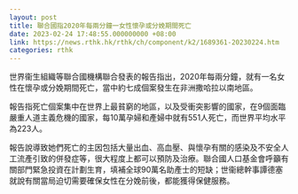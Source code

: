 ```yaml
---
layout: post
title: 聯合國指2020年每兩分鐘一女性懷孕或分娩期間死亡
date: 2023-02-24 17:48:55.000000000 +08:00
link: https://news.rthk.hk/rthk/ch/component/k2/1689361-20230224.htm
categories: rthk
---
```


世界衞生組織等聯合國機構聯合發表的報告指出，2020年每兩分鐘，就有一名女性在懷孕或分娩期間死亡，當中約七成個案發生在非洲撒哈拉以南地區。

報告指死亡個案集中在世界上最貧窮的地區，以及受衝突影響的國家，在9個面臨嚴重人道主義危機的國家，每10萬孕婦和產婦中就有551人死亡，而世界平均水平為223人。

報告說導致她們死亡的主因包括大量出血、高血壓、與懷孕有關的感染及不安全人工流產引致的併發症等，很大程度上都可以預防及治療。聯合國人口基金會呼籲有關部門緊急投資在計劃生育，填補全球90萬名助產士的短缺；世衞總幹事譚德塞就說有關當局迫切需要確保女性在分娩前後，都能獲得保健服務。
